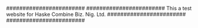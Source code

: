 ########################
########################
This a test website for Haske Combine Biz. Nig. Ltd.
########################
########################